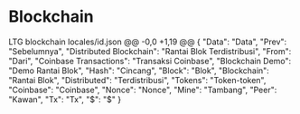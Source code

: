 # Blockchain
LTG blockchain
locales/id.json
@@ -0,0 +1,19 @@
{
  "Data": "Data",
  "Prev": "Sebelumnya",
  "Distributed Blockchain": "Rantai Blok Terdistribusi",
  "From": "Dari",
  "Coinbase Transactions": "Transaksi Coinbase",
  "Blockchain Demo": "Demo Rantai Blok",
  "Hash": "Cincang",
  "Block": "Blok",
  "Blockchain": "Rantai Blok",
  "Distributed": "Terdistribusi",
  "Tokens": "Token-token",
  "Coinbase": "Coinbase",
  "Nonce": "Nonce",
  "Mine": "Tambang",
  "Peer": "Kawan",
  "Tx": "Tx",
  "$": "$"
}
